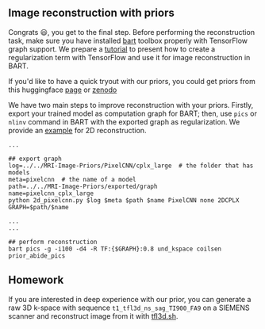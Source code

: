 ## Image reconstruction with priors

Congrats 😃, you get to the final step. Before performing the reconstruction task, make sure you have installed [bart](https://github.com/mrirecon/bart) toolbox properly with TensorFlow graph support.
We prepare a [tutorial](https://github.com/mrirecon/bart-workshop/tree/master/ismrm2021) to present how to create a regularization term with TensorFlow and use it for image reconstruction in BART.

If you'd like to have a quick tryout with our priors, you could get priors from this huggingface [page](https://huggingface.co/Guanxiong/MRI-Image-Priors) or [zenodo](https://zenodo.org/record/8083750)

We have two main steps to improve reconstruction with your priors. Firstly, export your trained model as computation graph for BART; then, use `pics` or `nlinv` command in BART with the exported graph as regularization. We provide an [example](2d_example.sh) for 2D reconstruction.

```shell
...

## export graph
log=../../MRI-Image-Priors/PixelCNN/cplx_large  # the folder that has models
meta=pixelcnn  # the name of a model
path=../../MRI-Image-Priors/exported/graph
name=pixelcnn_cplx_large
python 2d_pixelcnn.py $log $meta $path $name PixelCNN none 2DCPLX
GRAPH=$path/$name

...
...

## perform reconstruction
bart pics -g -i100 -d4 -R TF:{$GRAPH}:0.8 und_kspace coilsen prior_abide_pics
```

## Homework
If you are interested in deep experience with our prior, you can generate a raw 3D k-space with sequence `t1_tfl3d_ns_sag_TI900_FA9` on a SIEMENS scanner and reconstruct image from it with [tfl3d.sh](tfl3d.sh).

